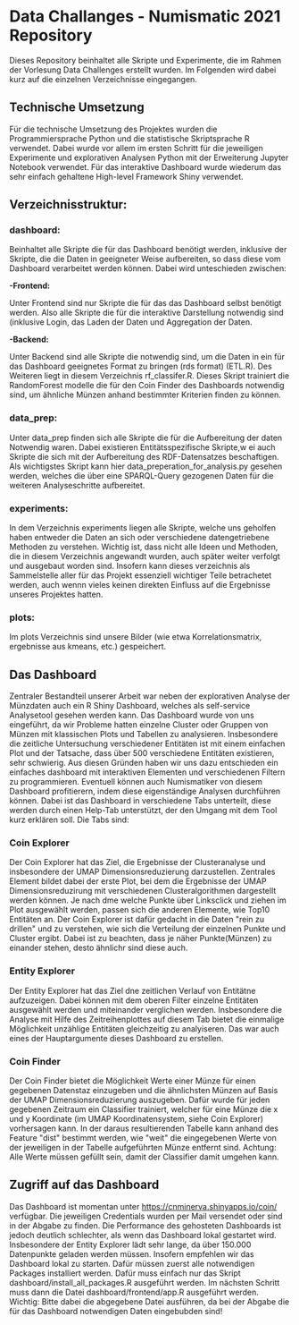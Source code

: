 # Data Challanges - Numismatic 2021 Repository
Dieses Repository beinhaltet alle Skripte und Experimente, die im Rahmen der Vorlesung Data Challenges erstellt wurden. Im Folgenden wird dabei kurz auf die einzelnen Verzeichnisse eingegangen.

## Technische Umsetzung
Für die technische Umsetzung des Projektes wurden die Programmiersprache Python und die statistische Skriptsprache R verwendet. Dabei wurde vor allem im ersten Schritt für die jeweiligen Experimente und explorativen Analysen Python mit der Erweiterung Jupyter Notebook verwendet. Für das interaktive Dashboard wurde wiederum das sehr einfach gehaltene High-level Framework Shiny verwendet. 

## Verzeichnisstruktur:

### dashboard:
Beinhaltet alle Skripte die für das Dashboard benötigt werden, inklusive der Skripte, die die Daten in geeigneter Weise aufbereiten, so dass diese vom Dashboard verarbeitet werden können. Dabei wird unteschieden zwischen:

**-Frontend:**

Unter Frontend sind nur Skripte die für das das Dashboard selbst benötigt werden. Also alle Skripte die für die interaktive Darstellung notwendig sind (inklusive Login, das Laden der Daten und Aggregation der Daten.

**-Backend:**

Unter Backend sind alle Skripte die notwendig sind, um die Daten in ein für das Dashboard geeignetes Format zu bringen (rds format) (ETL.R). Des Weiteren liegt in diesem Verzeichnis rf_classifer.R. Dieses Skript trainiert die RandomForest modelle die für den Coin Finder des Dashboards notwendig sind, um ähnliche Münzen anhand bestimmter Kriterien finden zu können.
### data_prep:
Unter data_prep finden sich alle Skripte die für die Aufbereitung der daten Notwendig waren. Dabei existieren Entitätsspezifische Skripte,w ei auch Skripte die sich mit der Aufbereitung des RDF-Datensatzes beschaftigen. Als wichtigstes Skript kann hier data_preperation_for_analysis.py gesehen werden, welches die über eine SPARQL-Query gezogenen Daten für die weiteren Analyseschritte aufbereitet.
### experiments:
In dem Verzeichnis experiments liegen alle Skripte, welche uns geholfen haben entweder die Daten an sich oder verschiedene datengetriebene Methoden zu verstehen. Wichtig ist, dass nicht alle Ideen und Methoden, die in diesem Verzeichnis angewandt wurden, auch später weiter verfolgt und ausgebaut worden sind. Insofern kann dieses verzeichnis als Sammelstelle aller für das Projekt essenziell wichtiger Teile betrachetet werden, auch wennn vieles keinen direkten Einfluss auf die Ergebnisse unseres Projektes hatten.
### plots:
Im plots Verzeichnis sind unsere Bilder (wie etwa Korrelationsmatrix, ergebnisse aus kmeans, etc.) gespeichert.

## Das Dashboard
Zentraler Bestandteil unserer Arbeit war neben der explorativen Analyse der Münzdaten auch ein R Shiny Dashboard, welches als self-service Analysetool gesehen werden kann. Das Dashboard wurde von uns eingeführt, da wir Probleme hatten einzelne Cluster oder Gruppen von Münzen mit klassischen Plots und Tabellen zu analysieren. Insbesondere die zeitliche Untersuchung verschiedener Entitäten ist mit einem einfachen Plot und der Tatsache, dass über 500 verschiedene Entitäten existieren, sehr schwierig. Aus diesen Gründen haben wir uns dazu entschieden ein einfaches dashboard mit interaktiven Elementen und verschiedenen Filtern zu programmieren. Eventuell können auch Numismatiker von diesem Dashboard profitierern, indem diese eigenständige Analysen durchführen können. Dabei ist das Dashboard in verschiedene Tabs unterteilt, diese werden durch einen Help-Tab unterstützt, der  den Umgang mit dem Tool kurz erklären soll. Die Tabs sind:
### Coin Explorer
Der Coin Explorer hat das Ziel, die Ergebnisse der Clusteranalyse und insbesondere der UMAP Dimensionsreduzierung darzustellen. Zentrales Element bildet dabei der erste Plot, bei dem die Ergebnisse der UMAP Dimensionsreduzirung mit verschiedenen Clusteralgorithmen dargestellt werden können. Je nach dme welche Punkte über Linksclick und ziehen im Plot ausgewählt werden, passen sich die anderen Elemente, wie Top10 Entitäten an. Der Coin Explorer ist dafür gedacht in die Daten "rein zu drillen" und zu verstehen, wie sich die Verteilung der einzelnen Punkte und Cluster ergibt. Dabei ist zu beachten, dass je näher Punkte(Münzen) zu einander stehen, desto ähnlichr sind diese auch.
### Entity Explorer
Der Entity Explorer hat das Ziel dne zeitlichen Verlauf von Entitätne aufzuzeigen. Dabei können mit dem oberen Filter einzelne Entitäten ausgewählt werden und miteinander verglichen werden. Insbesondere die Analyse mit Hilfe des Zeitreihenplottes auf diesem Tab bietet die einmalige Möglichkeit unzählige Entitäten gleichzeitig zu analyiseren. Das war auch eines der Hauptargumente dieses Dashboard zu erstellen.
### Coin Finder
Der Coin Finder bietet die Möglichkeit Werte einer Münze für einen gegebenen Datenstaz einzugeben und die ähnlichsten Münzen auf Basis der UMAP Dimensionsreduzierung auszugeben. Dafür wurde für jeden gegebenen Zeitraum ein Classifier trainiert, welcher für eine Münze die x und y Koordinate (im UMAP Koordinatensystem, siehe Coin Explorer) vorhersagen kann. In der daraus resultierenden Tabelle kann anhand des Feature "dist" bestimmt werden, wie "weit" die eingegebenen Werte von der jeweiligen in der Tabelle aufgeführten Münze entfernt sind. Achtung: Alle Werte müssen gefüllt sein, damit der Classifier damit umgehen kann.
## Zugriff auf das Dashboard
Das Dashboard ist momentan unter https://cnminerva.shinyapps.io/coin/ verfügbar. Die jeweiligen Credentials wurden per Mail versendet oder sind in der Abgabe zu finden.
Die Performance des gehosteten Dashboards ist jedoch deutlich schlechter, als wenn das Dashboard lokal gestartet wird. Insbesondere der Entity Explorer lädt sehr lange, da über 150.000 Datenpunkte geladen werden müssen. Insofern empfehlen wir das Dashboard lokal zu starten. Dafür müssen zuerst alle notwendigen Packages installiert werden. Dafür muss einfach nur das Skript dashboard/install_all_packages.R ausgeführt werden. Im nächsten Schritt muss dann die Datei dashboard/frontend/app.R ausgeführt werden. Wichtig: Bitte dabei die abgegebene Datei ausführen, da bei der Abgabe die für das Dashboard notwendigen Daten eingebubden sind!




